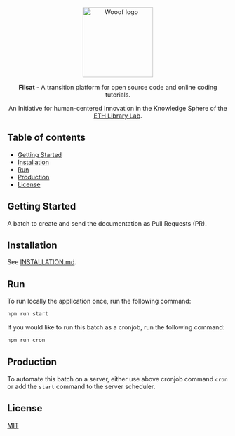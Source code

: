 <div align="center">
  <a href="https://www.librarylab.ethz.ch"><img src="https://www.librarylab.ethz.ch/wp-content/uploads/2018/05/logo.svg" alt="Wooof logo" height="160"></a>
  
  <br/>
  
  <p><strong>Filsat</strong> - A transition platform for open source code and online coding tutorials.</p>
  
  <p>An Initiative for human-centered Innovation in the Knowledge Sphere of the <a href="https://www.librarylab.ethz.ch">ETH Library Lab</a>.</p>

</div>

## Table of contents

- [Getting Started](#getting-started)
- [Installation](#installation)
- [Run](#run)
- [Production](#production)
- [License](#license)

## Getting Started

A batch to create and send the documentation as Pull Requests (PR).

## Installation

See [INSTALLATION.md](INSTALLATION.md).

## Run

To run locally the application once, run the following command:

````bash
npm run start
````

If you would like to run this batch as a cronjob, run the following command:

```bash
npm run cron
```

## Production

To automate this batch on a server, either use above cronjob command `cron` or add the `start` command to the server scheduler.

## License

[MIT](https://github.com/eth-library-lab/filsat/LICENSE.md)
